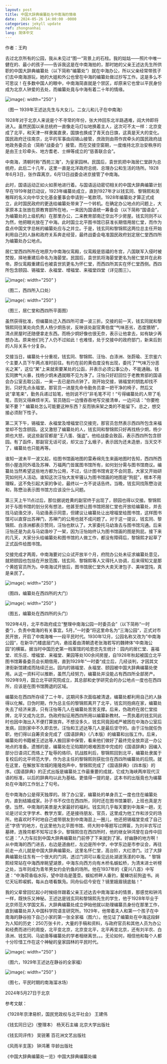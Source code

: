 ```yaml
---
layout: post
title: 中国大辞典编纂处与中南海的情缘
date:  2024-05-26 14:00:00 -0000
categories: jekyll update
ref: zhongnanhai
lang: 简体中文
---
```


作者：王昀


去过北京所有的公园，我从未见过“图一“背景上的石柱。我的姑姑——照片中唯一健在的、最小的孩子——告诉我这是在中南海拍的，那时她的父亲王述达先生所供职的中国大辞典编纂处（以下简称“编纂处”）就在中海办公，所以父亲经常带孩子们去中南海游玩，她的大姐和外公也曾在中海的编纂处做过抄写工作。这是多么不可思议！在多数中国人的眼中，中南海简直就是个禁区，却原来它也曾以平民身份成为北京人钟爱的去处，而编纂处竟与中海有着二十年的情缘。

![image](/assets/imgs/zhongnanhai-photo1.jpg "图一 1939年王述达先生与大女儿、二女儿和儿子在中南海"){: width="250" }

（图一 1939年王述达先生与大女儿、二女儿和儿子在中南海）

1928年对于北京人来说是个不寻常的年份，张大帅回东北半路遇难，阎大帅即将进入。虽然民国以来总统府一直像走马灯似地换着主人，这次可不太一样：北京变成了北平，和天津一样隶属直隶，国旗也换成了青天白日旗，这真是天大的变化。国民政府迁往南京，北平的军事由阎锡山接管，庶政则由蒋作宾牵头的国民政府战地政务委员会（简称“战委会”）接管。而在交接空窗期，一度维持北京治安秩序的是由王士珍牵头、地方耆老、士绅等成立的“慈善联合会”。

中南海，清朝时称“西苑三海”，为皇家园林。民国后，袁世凯把中海居仁堂辟为总统府，此后二十几年，这里一直是北洋政府总统、总理办公和生活的场所。1928年6月3日，张作霖离京，6月13日战委会进京接管了中南海。

此时，国语运动正如火如荼地进行着。与国语运动密切相关的中国大辞典编纂计划早在1919年就已动议，1923年编纂处成立，直到1927年才以钱玄同、黎锦熙和吴稚晖的名义向中华文化基金董事会申请到一笔款项。1928年编纂处才算正式成立，此时国民政府的更迭给编纂处带来了一个转机。在确定办公地点的问题上，大家原本主张放在原教育部所在地，一来因为国语统一筹备会（以下简称“国语会”，为编纂处的上级机构）在那里办公，二来教育部南迁空出不少房屋。钱玄同则不以为然，他把眼光放在了中海。此时国立北平图书馆已获准长期借用居仁堂，而作为盘点中国文字总帐的编纂处应与之并立。于是，钱玄同和黎锦熙这两位总主任开始利用自己的人脉和政府关系奔走经营，最终战委会电准国民政府划定居仁堂西四所为编纂处办公地点。


居仁堂西四所所在地原为中南海仪鸾殿，仪鸾殿是慈禧的冬宫，八国联军入侵时被焚毁，择地重建后命名为海晏堂。民国后，袁世凯将海晏堂更名为居仁堂并在此称帝。原仪鸾殿重建后也被袁世凯更名为怀仁堂，而西四所其实在怀仁堂西侧。西四所包含颐园、锡福堂、永福堂、增福堂、来福堂四堂（详见图三）。

![image](/assets/imgs/zhongnanhai-photo2.jpg "图二，西四所入口处"){: width="250" }

（图二，西四所入口处）

![image](/assets/imgs/zhongnanhai-photo3.jpg "图三，居仁堂和西四所平面图"){: width="250" }

（图三，居仁堂和西四所平面图）

虽然获得批准，但编纂处迁入西四所可谓一波三折。交接的前一天，钱玄同就和黎锦熙同往某处向负责人杨少炯告状，反映该处副官黄伯度“气味恶劣，态度猥陋”，清点房屋时还随便拿走东西。而杨少炯好像也很无奈，表示让他拿去，如有缺少再想办法。原来他们托了人仍不过如此！也难怪，处于交接中的政府部门，新来后到的人际关系十分复杂。

交接当日，编纂处十分重视，钱玄同、黎锦熙、汪怡、白涤洲、张蔚瑜、王宗鉴六个主要人员下午两点准时前往。有约在前的黄伯度没有出现，委托了“气味万分恶劣之某”，这位“某”上来就索要某处的公函，并表示必须公事公办，不能通融。钱玄同脾气火暴，找杨少炯未遇就眼不见为净了。汪怡只好赶回位于老教育部的国语会办公室去取公函，一来一去已是四点钟了。刚开始交接，锡福堂的钥匙却找不到，只好先点永福堂。那官员一进屋先命令勤务员拿一把干净的椅子，然后又说“拿笔来“，勤务兵递过铅笔，他则说不行”非毛笔不可！“亏得编纂处的人带了毛笔，否则又得麻烦半天。官员随后一边慢吞吞地写交接清单，一边问话：”你要枪架不要？“ 编纂处怎么可能要这种东西？反而铁床架之类的不能留下。总之，想交接必须耐下性子。

第二天下午，锡福堂、永福堂及增福堂已交接完，那官员忽然表示西四所包含来福堂却不包含颐园。这又激怒了编纂处的人，钱玄同和黎锦熙只好再找杨少炯，杨少炯也大怒，说这些副官都是“王八蛋、强盗”。他给战委会致函，表示西四所包含颐园。有了函件，那副官无话可说，却又出了幺蛾子，表示因为还未造册，当天交不了，编纂处也只能再等。

谁知一波未平一波又起，给图书馆画地图的雷寿绵先生来画地图时告知，西四所西侧小屋连同外墙及苏禅、万福两门皆属图书馆所有，如何划分需与图书馆商议。编纂处当然希望这些地方都为公用，不过，估计图书馆肯定不会同意。大家又开始研究如何托人活动。谁知这次汪怡大发牢骚认为图书馆画的地图是“狗屁”，根本不用理睬，这不免引起大家的争论，最终以一方不说话告终。当晚，钱玄同找陈懋治说和，陈懋治表示图书馆方应该没什么问题。

第三天上午11点过后，那位据说姓黄的副官终于出现了，颐园也得以交接。黎锦熙对于与图书馆的划分另有想法，他甚至想让图书馆把居仁堂也开放给编纂处，并去找马幼渔交涉，马幼渔表示同意，但建议让编纂处让出增福堂给图书馆，这样图书馆可以直穿出苏禅门，苏禅门的公用也就不成问题了。对于这一提议，钱玄同、黎锦熙、白涤洲都表示赞同，汪怡也默认了。大家委托马幼渔去与图书馆沟通。后来汪怡还是为此与马幼渔吵了一架，因为汪怡始终认为图书馆画的图是狗屁。接下来的几天，大家分头给编纂处和图书馆的人做工作，都没有障碍后，黎锦熙才起草了正式函件给图书馆。

交接完成才两周，中南海要对公众试开放半个月，府院办公处未征求编纂处意见，就把颐园也包括在开放范围，钱玄同、黎锦熙等人又得托人协调，后来得知又是那个黄姓官员所为。中南海试开放后，图书馆居仁堂外大卖天津包子、美味馄饨，真是亲民了。

![image](/assets/imgs/zhongnanhai-photo4.jpg "图四，编纂处在西四所的大门"){: width="250" }

（图四，编纂处在西四所的大门）

![image](/assets/imgs/zhongnanhai-photo5.jpg "图五，编纂处在西四所的头门"){: width="250" }

（图五，编纂处在西四所的头门）

1929年4月，北平市政府成立“整理中南海公园一时委员会”（以下简称“一时委“），负责中南海的有关事宜。5月，”一时委“将这里命名为“三海公园“，正式对市民开放，开启了中南海唯一一段平民时代。1930年12月，公园名称又改为”中南海公园“，在新华门楼底层门内，悬挂着由清朝遗老张海若写的魏碑体“中南海公园”的横匾。据当时中国历史第一档案馆的哈恩忠先生统计：园内的居仁堂、喜福堂、欢乐庄、增福堂、来福堂、果园等处100余间房屋，自1928年秋起被国立北平图书馆筹备委员会长期借用，直到1929年“一时委“成立后，几经谈判，才因其文津街新馆建成而陆续迁出。园内的锡福堂、永福堂、颐园被中国大辞典编纂处使用。从这一资料可以推断，虽然几经努力，编纂处并没能占有西四所全部房产。1929年9月，国立北平研究院成立，其总部和史学研究会的办公地点一度也在西四所，应该是在图书馆腾退的区域。

编纂处在西四所存续了二十年，这期间多次面临被清退，编纂处都利用自己的人脉得以化解。日伪时期，作为总主任的黎锦熙离开了北平，钱玄同抱病在家，编纂处失去了经济来源，只有汪怡等几人在编纂处苦苦支撑。后来，伪政府在居仁堂挂牌，北平又成为北京。伪政府拟征用西四所用以编纂新教材。一贯执着的钱玄同此时也因中海出入不便打算放弃。不想没多久，钱玄同竟因戒严被困在中海办公室后发病，回到家中不久即去世。汪怡和王述达等几人是最后坚守的。由于汪怡就任伪职，他们得以自筹资金完成了《国语辞典》（八本版）的编纂和出版工作。后来，编纂处的书籍被王述达等人搬回家中保管，看来他们做好了最终完全放弃这一办公地点的准备。遗憾的是，编纂处在沦陷期的艰难困苦中完成的《国语辞典》因编入部分日语词汇而烙上了耻辱的烙印。抗战胜利后，黎锦熙回到北平，编纂处隶属于复校后的北平师范大学，作为总主任的黎锦熙则获批住在西四所编纂处的后院。就在这里，在解放军攻城的隆隆炮声中，黎锦熙完成了《国语辞典》（四本版）的序。《国语辞典》的正式出版是编纂处工作最重要的成就，它成为海峡两岸现代汉语的标准，以后的辞典均以此为基础。更值得一提的是，这本书的出版竟也为编纂处在中海的工作划上了句号。

在中南海办公是得天独厚的。除了办公室，编纂处的单身员工一度也住在编纂处内，直到结婚成家。孙子书不仅住在西四所，同时还在图书馆兼职，上班也真是方便。当然，中南海的美景是大家最好的福利。钱玄同几乎每天要到中海来一趟，无论是讨论文字学术、教学方案，还是接待朋友、官员，这里成为他工作和涉交的场所。他喜欢时不时地自己或带朋友到中南海逛上一圈儿，他还把锡福堂变成了自己还“字债“的地方，在这里他为北平图书馆、师大附中等题写过牌匾，为刘半农写过墓碑，连挽帘都不知写过多少。黎锦熙住在西四所时，他的继女钟鸿曾在自传中回忆道：”人力车拉到中国大辞典编纂处门前停了下来就到了家。好幽静的地方啊！从中南海的西门进去，右边是道曲栏，左边是所中学，中学东边是市参议会，再往前走一点儿就是中国大辞典编纂处。这里名怀仁堂，高台阶，大红漆门。过了大辞典编纂处往东有一个很大的门洞，透过门洞可以看见远处湖波荡漾的中海。“ 黎锦熙经常站在中海西岸眺望湖景，中海东向西方向有木桥名蜈蚣桥，为清末进士听榜之处，当年则成为青年男女约会钓鱼的场所。他在1937年的《夏兴八首》中写道：“中海荷香临水际，望中琼岛是蓬壶。蜈蚣桥畔人垂钓，鳌蝀坊前狗盗书。尚忆天坛聆唳鹤，每从白塔看飘凫。同舟仙侣今安在？镜里娥眉镜底骷！” 

我的父辈曾回忆起小时候结伴跟着父亲王述达去中南海溜冰的情景，那感觉和钟鸿一样，既快乐又神秘。王述达是钱玄同和黎锦熙先生的学生，他于1928年毕业于北京师范大学国文系，大辞典编纂处成立伊始他就以助理编纂员身份在那里工作，直到编纂处并入中国科学院语言研究所。1929年，他带着夫人和第一个孩子在中南海的静谷拍下自己小家的第一张全家福（图六）。他见证了编纂处在中海这段鲜为人知的历史：250万张卡片，大量的手稿和资料，与政府官员和其他人员为办公和经费而进行的周旋，北平变北京，北京变北平，北平再变北京，还有刘半农、白涤洲、钱玄同、马幼渔等编纂处的学者相继离世。。。无论如何，相信他和每个人都十分珍惜工作在这个神秘的皇家园林的平民时代。

![image](/assets/imgs/zhongnanhai-photo6.jpg "图六，1929年王述达在静谷的全家福"){: width="250" }

（图六，1929年王述达在静谷的全家福）

![image](/assets/imgs/zhongnanhai-photo7.jpg "图七，平民时期的南海溜冰场"){: width="250" }

（图七，平民时期的南海溜冰场）

2024年5月27日于北京

参考文献：

《1928年京津易帜，国民党政权与北平社会》 王建伟

《钱玄同日记》（整理本） 杨天石主编 北京大学出版社

《钱玄同评传》 吴锐著 百花洲文艺出版社

《风雨半支莲》 钟鸿著 华龄出版社

《中国大辞典编纂处一览》中国大辞典编纂处编 


